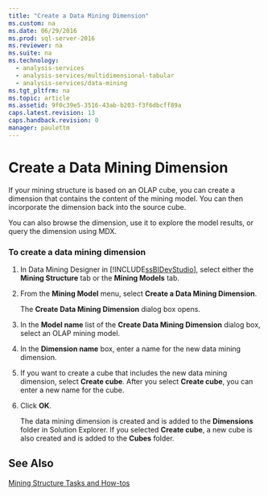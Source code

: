 ```yaml
---
title: "Create a Data Mining Dimension"
ms.custom: na
ms.date: 06/29/2016
ms.prod: sql-server-2016
ms.reviewer: na
ms.suite: na
ms.technology: 
  - analysis-services
  - analysis-services/multidimensional-tabular
  - analysis-services/data-mining
ms.tgt_pltfrm: na
ms.topic: article
ms.assetid: 9f0c39e5-3516-43ab-b203-f3f6dbcff89a
caps.latest.revision: 13
caps.handback.revision: 0
manager: paulettm
---
```

# Create a Data Mining Dimension
If your mining structure is based on an OLAP cube, you can create a dimension that contains the content of the mining model. You can then incorporate the dimension back into the source cube.  
  
 You can also browse the dimension, use it to explore the model results, or query the dimension using MDX.  
  
### To create a data mining dimension  
  
1.  In Data Mining Designer in [!INCLUDE[ssBIDevStudio](../../Topics/TopicNameContainA/tokens/ssBIDevStudio_md.md)], select either the **Mining Structure** tab or the **Mining Models** tab.  
  
2.  From the **Mining Model** menu, select **Create a Data Mining Dimension**.  
  
     The **Create Data Mining Dimension** dialog box opens.  
  
3.  In the **Model name** list of the **Create Data Mining Dimension** dialog box, select an OLAP mining model.  
  
4.  In the **Dimension name** box, enter a name for the new data mining dimension.  
  
5.  If you want to create a cube that includes the new data mining dimension, select **Create cube**. After you select **Create cube**, you can enter a new name for the cube.  
  
6.  Click **OK**.  
  
     The data mining dimension is created and is added to the **Dimensions** folder in Solution Explorer. If you selected **Create cube**, a new cube is also created and is added to the **Cubes** folder.  
  
## See Also  
 [Mining Structure Tasks and How-tos](../../Topics/TopicNameNotContainA/Mining-Structure-Tasks-and-How-tos.md)